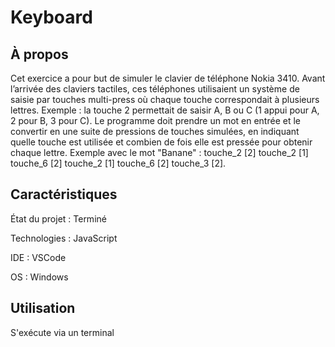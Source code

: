 # Keyboard

## À propos

Cet exercice a pour but de simuler le clavier de téléphone Nokia 3410. Avant l’arrivée des claviers tactiles, ces téléphones utilisaient un système de saisie par touches multi-press où chaque touche correspondait à plusieurs lettres.
Exemple : la touche 2 permettait de saisir A, B ou C (1 appui pour A, 2 pour B, 3 pour C).
Le programme doit prendre un mot en entrée et le convertir en une suite de pressions de touches simulées, en indiquant quelle touche est utilisée et combien de fois elle est pressée pour obtenir chaque lettre.
Exemple avec le mot "Banane" : touche_2 [2] touche_2 [1] touche_6 [2] touche_2 [1] touche_6 [2] touche_3 [2].

## Caractéristiques

État du projet : Terminé

Technologies : JavaScript

IDE : VSCode

OS : Windows

## Utilisation

S'exécute via un terminal
